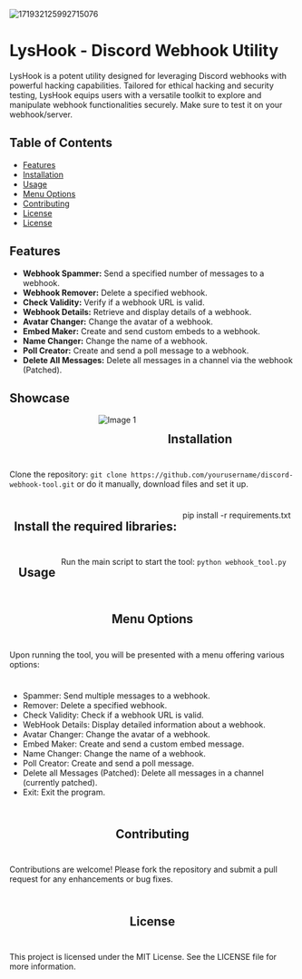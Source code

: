 ![171932125992715076](https://github.com/SavJas/LysHook-Utility/assets/86425637/825bf93b-25d9-4c0e-8341-53ffd4fe0e0d)

# LysHook - Discord Webhook Utility

LysHook is a potent utility designed for leveraging Discord webhooks with powerful hacking capabilities. Tailored for ethical hacking and security testing, LysHook equips users with a versatile toolkit to explore and manipulate webhook functionalities securely. Make sure to test it on your webhook/server.

## Table of Contents
- [Features](#features)
- [Installation](#installation)
- [Usage](#usage)
- [Menu Options](#menu-options)
- [Contributing](#contributing)
- [License](#license)
- [License](#images)

## Features
- **Webhook Spammer:** Send a specified number of messages to a webhook.
- **Webhook Remover:** Delete a specified webhook.
- **Check Validity:** Verify if a webhook URL is valid.
- **Webhook Details:** Retrieve and display details of a webhook.
- **Avatar Changer:** Change the avatar of a webhook.
- **Embed Maker:** Create and send custom embeds to a webhook.
- **Name Changer:** Change the name of a webhook.
- **Poll Creator:** Create and send a poll message to a webhook.
- **Delete All Messages:** Delete all messages in a channel via the webhook (Patched).


## Showcase

<div style="display: flex; flex-wrap: wrap; gap: 10px; justify-content: center;">
    <!-- First Row -->
    <div style="flex: 0 0 calc(33.33% - 10px); max-width: calc(33.33% - 10px); text-align: center;">
        <img src="https://github.com/SavJas/LysHook/assets/86425637/f2b4bdb8-cb46-4fa5-b1f9-e1db5562f982" alt="Image 1" style="max-width: 100%; height: auto;">
</div>
    
## Installation
Clone the repository: 
```git clone https://github.com/yourusername/discord-webhook-tool.git```
or do it manually, download files and set it up.

## Install the required libraries:
pip install -r requirements.txt

## Usage
Run the main script to start the tool:
```python webhook_tool.py```

## Menu Options
Upon running the tool, you will be presented with a menu offering various options:
- Spammer: Send multiple messages to a webhook.
- Remover: Delete a specified webhook.
- Check Validity: Check if a webhook URL is valid.
- WebHook Details: Display detailed information about a webhook.
- Avatar Changer: Change the avatar of a webhook.
- Embed Maker: Create and send a custom embed message.
- Name Changer: Change the name of a webhook.
- Poll Creator: Create and send a poll message.
- Delete all Messages (Patched): Delete all messages in a channel (currently patched).
- Exit: Exit the program.

## Contributing
Contributions are welcome! Please fork the repository and submit a pull request for any enhancements or bug fixes.

## License
This project is licensed under the MIT License. See the LICENSE file for more information.

